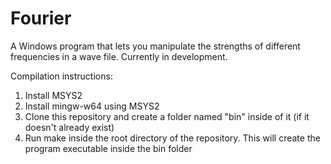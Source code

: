 # Fourier
A Windows program that lets you manipulate the strengths of different frequencies in a wave file. Currently in development.

Compilation instructions:
1. Install MSYS2
2. Install mingw-w64 using MSYS2
3. Clone this repository and create a folder named "bin" inside of it (if it doesn't already exist)
4. Run make inside the root directory of the repository. This will create the program executable inside the bin folder
